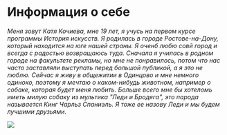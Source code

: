 # Информация о себе

_Меня зовут Катя Кочиева, мне 19 лет, я учусь на первом курсе программы История искусств. Я родилась в городе Ростове-на-Дону, который находится на юге нашей страны. Я оченб любю совй город и всегда с радостью возвращаюсь туда. Сначала я училась в родном городе на факультете рекламы, но мне не понравилось, потом что нас часто заставляли выступать перед большой публикой, а я это не люблю. Сейчас я живу в общежитии в Одинцово и мне немного одиноко, поэтому я мечтаю о каком-нибудь животном, например о собаке, которая будет меня любить. Больше всего мне бы хотеломь иметь милую собаку из мультика "Леди и Бродяга", это парода называется Кинг Чарльз Спаниэль. Я тоже ее назову Леди и мы будем лучшими друзьями._

![](http://1.bp.blogspot.com/-gSRLVirpK50/Tb5-USRSMjI/AAAAAAAAK0c/3f6DUBBF9pc/s1600/how-to-draw-lady-from-lady-and-the-tramp.jpg)
